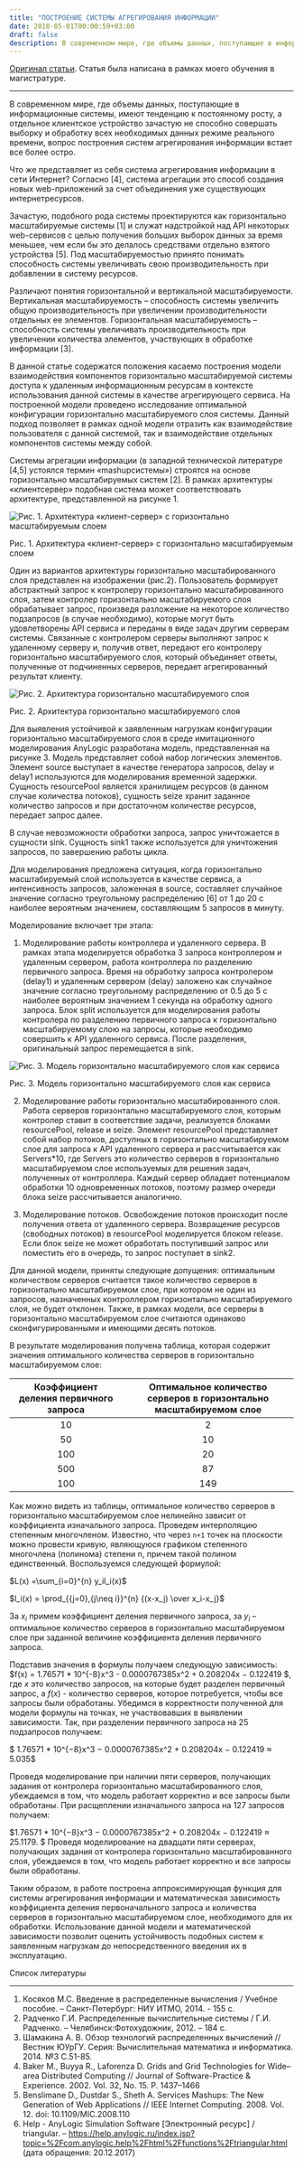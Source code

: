 ```yaml
---
title: "ПОСТРОЕНИЕ СИСТЕМЫ АГРЕГИРОВАНИЯ ИНФОРМАЦИИ"
date: 2018-05-01T00:00:59+03:00
draft: false
description: В современном мире, где объемы данных, поступающие в информационные системы, имеют тенденцию к постоянному росту, а отдельное клиентское устройство зачастую не способно совершать выборку и обработку всех необходимых данных режиме реального времени, вопрос построения систем агрегирования информации встает все более остро.
---
```



[Оригинал статьи](http://journal.tc22.ru/wp-content/uploads/2018/05/postroenie_sistemi_agregirovaniya_informacii.pdf). Статья была написана в рамках моего обучения в магистратуре.

---
В современном мире, где объемы данных, поступающие в информационные системы, имеют тенденцию к постоянному росту, а отдельное клиентское устройство зачастую не способно совершать выборку и обработку всех необходимых данных режиме реального времени, вопрос построения систем агрегирования информации встает все более остро.

Что же представляет из себя система агрегирования информации в сети Интернет? Согласно [4], система агрегации это способ создания новых web-приложений за счет объединения уже существующих интернетресурсов.

Зачастую, подобного рода системы проектируются как горизонтально масштабируемые системы [1] и служат надстройкой над API некоторых web-сервисов с целью получения больших выборок данных за время меньшее, чем если бы это делалось средствами отдельно взятого устройства [5]. Под масштабируемостью принято понимать способность системы увеличивать свою производительность при добавлении в систему ресурсов.

Различают понятия горизонтальной и вертикальной масштабируемости. Вертикальная масштабируемость – способность системы увеличить общую производительность при увеличении производительности отдельных ее элементов. Горизонтальная масштабируемость – способность системы увеличивать производительность при увеличении количества элементов, участвующих в обработке информации [3].

В данной статье содержатся положения касаемо построения модели взаимодействия компонентов горизонтально масштабируемой системы доступа к удаленным информационным ресурсам в контексте использования данной системы в качестве агрегирующего сервиса. На построенной модели проведено исследование оптимальной конфигурации горизонтально масштабируемого слоя системы. Данный подход позволяет в рамках одной модели отразить как взаимодействие пользователя с данной системой, так и взаимодействие отдельных компонентов системы между собой.

Системы агрегации информации (в западной технической литературе [4,5] устоялся термин «mashupсистемы») строятся на основе горизонтально масштабируемых систем [2]. В рамках архитектуры «клиентсервер» подобная система может соответствовать архитектуре, представленной на рисунке 1.

![Рис. 1. Архитектура «клиент-сервер» с горизонтально масштабируемым слоем](/assets/images/agregate_1.png)

Рис. 1. Архитектура «клиент-сервер» с горизонтально масштабируемым слоем

Один из вариантов архитектуры горизонтально масштабированного слоя представлен на изображении (рис.2). Пользователь формирует абстрактный запрос к контролеру горизонтально масштабированного слоя, затем контролер горизонтально масштабируемого слоя обрабатывает запрос, произведя разложение на некоторое количество подзапросов (в случае необходимо), которые могут быть удовлетворены API сервиса и переданы в виде задач другим серверам системы. Связанные с контролером серверы выполняют запрос к удаленному серверу и, получив ответ, передают его контролеру горизонтально масштабируемого слоя, который объединяет ответы, полученные от подчиненных серверов, передает агрегированный результат клиенту. 

![Рис. 2. Архитектура горизонтально масштабируемого слоя](/assets/images/agregate_2.png)

Рис. 2. Архитектура горизонтально масштабируемого слоя

Для выявления устойчивой к заявленным нагрузкам конфигурации горизонтально масштабируемого слоя в среде имитационного моделирования AnyLogic разработана модель, представленная на рисунке 3. Модель представляет собой набор логических элементов. Элемент source выступает в качестве генератора запросов, delay и delay1 используются для моделирования временной задержки. Сущность resourcePool является хранилищем ресурсов (в данном случае количества потоков), сущность seize хранит заданное количество запросов и при достаточном количестве ресурсов, передает запрос далее.

В случае невозможности обработки запроса, запрос уничтожается в сущности sink. Сущность sink1 также используется для уничтожения запросов, по завершению работы цикла. 

Для моделирования предложена ситуация, когда горизонтально масштабируемый слой используется в качестве сервиса, а интенсивность запросов, заложенная в source, составляет случайное значение согласно треугольному распределению [6] от 1 до 20 с наиболее вероятным значением, составляющим 5 запросов в минуту.

Моделирование включает три этапа:
1. Моделирование работы контроллера и удаленного сервера. В рамках этапа моделируется обработка 3 запроса контроллером и удаленным сервером, работа контроллера по разделению первичного запроса. Время на обработку запроса контролером (delay1) и удаленным сервером (delay) заложено как случайное значение согласно треугольному распределению от 0.5 до 5 с наиболее вероятным значением 1 секунда на обработку одного запроса. Блок split используется для моделирования работы контролера по разделению первичного запроса к горизонтально масштабируемому слою на запросы, которые необходимо совершить к API удаленного сервиса. После разделения, оригинальный запрос перемещается в sink. 

![Рис. 3. Модель горизонтально масштабируемого слоя как сервиса](/assets/images/agregate_3.png)

Рис. 3. Модель горизонтально масштабируемого слоя как сервиса

2. Моделирование работы горизонтально масштабированного слоя. Работа серверов горизонтально
масштабируемого слоя, которым контролер ставит в соответствие задачи, реализуется блоками resourcePool, release и seize. Элемент resourcePool представляет собой набор потоков, доступных в горизонтально масштабируемом слое для запроса к API удаленного сервера и рассчитывается как Servers*10, где Servers это количество серверов в горизонтально масштабируемом слое используемых для решения задач, полученных от контроллера. Каждый сервер обладает потенциалом обработки 10 одновременных потоков, поэтому размер очереди блока seize рассчитывается аналогично.

3. Моделирование потоков. Освобождение потоков происходит после получения ответа от удаленного сервера. Возвращение ресурсов (свободных потоков) в resourcePool моделируется блоком release. Если блок seize не может обработать поступивший запрос или поместить его в очередь, то запрос поступает в sink2.

Для данной модели, приняты следующие допущения: оптимальным количеством серверов считается такое количество серверов в горизонтально масштабируемом слое, при котором не один из запросов, назначенных контроллером горизонтально масштабируемого слоя, не будет отклонен. Также, в рамках модели, все серверы в горизонтально масштабируемом слое считаются одинаково сконфигурированными и имеющими десять потоков.

В результате моделирования получена таблица, которая содержит значения оптимального количества серверов в горизонтально масштабируемом слое:

| Коэффициент деления первичного запроса | Оптимальное количество серверов в горизонтально масштабируемом слое |
| :---: |:---: |
| 10 | 2 |
| 50 | 10 |
| 100 | 20 |
| 500 | 87 |
| 100 | 149 |

Как можно видеть из таблицы, оптимальное количество серверов в горизонтально масштабируемом слое нелинейно зависит от коэффициента изначального запроса. Проведем интерполяцию степенным многочленом. Известно, что через `n+1` точек на плоскости можно провести кривую, являющуюся графиком степенного многочлена (полинома) степени n, причем такой полином единственный. Воспользуемся следующей формулой:

$L(x) =\sum_{i=0}^{n} y_il_i(x)$

$l_i(x) = \prod_{{j=0},{j\neq i}}^{n} {(x-x_j) \over x_i-x_j}$

За $x_i$ примем коэффициент деления первичного запроса, за $y_i$ – оптимальное количество серверов в горизонтально масштабируемом слое при заданной величине коэффициента деления первичного запроса. 

Подставив значения в формулы получаем следующую зависимость:
$f(x) = 1.76571 *  10^{-8}x^3 - 0.0000767385x^2 + 0.208204x − 0.122419 $, где $x$ это количество запросов, на которые будет разделен первичный запрос, а $f(x)$ - количество серверов, которое потребуется, чтобы все запросы были обработаны. Убедимся в корректности полученной для модели формулы на точках, не участвовавших в выявлении зависимости. Так, при разделении первичного запроса на 25 подзапросов получаем:

$ 1.76571 * 10^{−8}x^3 − 0.0000767385x^2 + 0.208204x − 0.122419 ≈ 5.035$

Проведя моделирование при наличии пяти серверов, получающих задания от контролера горизонтально масштабированного слоя, убеждаемся в том, что модель работает корректно и все запросы были обработаны. При расщеплении изначального запроса на 127 запросов получаем:

$1.76571 * 10^{−8}x^3 − 0.0000767385x^2 + 0.208204x − 0.122419 ≈ 25.1179. $
Проведя моделирование на двадцати пяти серверах, получающих задания от контролера горизонтально масштабированного слоя, убеждаемся в том, что модель работает корректно и все запросы были обработаны.

Таким образом, в работе построена аппроксимирующая функция для системы агрегирования информации и математическая зависимость коэффициента деления первоначального запроса и количества серверов в горизонтально масштабируемом слое, необходимого для их обработки. Использование данной модели и математической зависимости позволит оценить устойчивость подобных систем к заявленным нагрузкам до непосредственного введения их в эксплуатацию.

Список литературы

---

1. Косяков М.С. Введение в распределенные вычисления / Учебное пособие. – Санкт-Петербург: НИУ ИТМО, 2014. - 155 с.
2. Радченко Г.И. Распределенные вычислительные системы / Г.И. Радченко. – Челябинск:Фотохудожник, 2012. – 184 с.
3. Шамакина А. В. Обзор технологий распределенных вычислений // Вестник ЮУрГУ. Серия: Вычислительная математика и информатика. 2014. №3 С.51-85.
4. Baker M., Buyya R., Laforenza D. Grids and Grid Technologies for Wide–area Distributed Computing // Journal of Software-Practice & Experience. 2002. Vol. 32, No. 15. P. 1437–1466
5. Benslimane D., Dustdar S., Sheth A. Services Mashups: The New Generation of Web Applications // IEEE Internet Computing. 2008. Vol. 12. doi: 10.1109/MIC.2008.110
6. Help - AnyLogic Simulation Software [Электронный ресурс] / triangular. – https://help.anylogic.ru/index.jsp?topic=%2Fcom.anylogic.help%2Fhtml%2Ffunctions%2Ftriangular.html (дата обращения: 20.12.2017)
